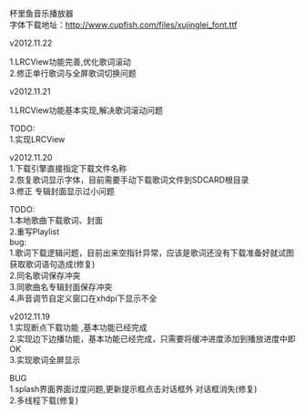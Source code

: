 杯里鱼音乐播放器 <br/>
字体下载地址：http://www.cupfish.com/files/xujinglei_font.ttf  <br/>

v2012.11.22<br />

1.LRCView功能完善,优化歌词滚动<br />
2.修正单行歌词与全屏歌词切换问题<br />


v2012.11.21<br />

1.LRCView功能基本实现,解决歌词滚动问题<br />

TODO:<br/>
1.实现LRCView<br />

v2012.11.20<br/>
1.下载引擎直接指定下载文件名称<br/>
2.恢复歌词显示字体，目前需要手动下载歌词文件到SDCARD根目录<br/>
3.修正 专辑封面显示过小问题<br/>

TODO:<br/>
1.本地歌曲下载歌词、封面<br/>
2.重写Playlist<br/>
bug:<br/>
1.歌词下载逻辑问题，目前出来空指针异常，应该是歌词还没有下载准备好就试图获取歌词语句造成(修复)<br/>
2.同名歌词保存冲突<br/>
3.同歌曲名专辑封面保存冲突<br/>
4.声音调节自定义窗口在xhdpi下显示不全<br/>

v2012.11.19<br/>
1.实现断点下载功能 ,基本功能已经完成<br/>
2.实现边下边播功能，基本功能已经完成，只需要将缓冲进度添加到播放进度中即OK<br/>
3.实现歌词全屏显示<br/>

BUG<br/>
1.splash界面界面过度问题,更新提示框点击对话框外 对话框消失(修复)<br/>
2.多线程下载(修复)<br/>
